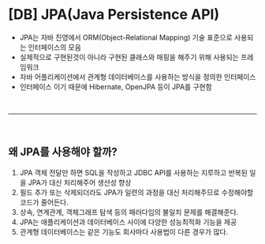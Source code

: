 # [DB] JPA(Java Persistence API)

  - JPA는 자바 진영에서 ORM(Object-Relational Mapping) 기술 표준으로 사용되는 인터페이스의 모음
  - 실제적으로 구현된것이 아니라 구현된 클래스와 매핑을 해주기 위해 사용되는 프레임워크
  - 자바 어플리케이션에서 관계형 데이터베이스를 사용하는 방식을 정의한 인터페이스
  - 인터페이스 이기 때문에 Hibernate, OpenJPA 등이 JPA를 구현함

<br />
<hr />
<br />

## 왜 JPA를 사용해야 할까?

1. JPA 객체 전달만 하면 SQL을 작성하고 JDBC API를 사용하는 지루하고 반복된 일을 JPA가 대신 처리해주어 생산성 향상
2. 필드 추가 또는 삭제되더라도 JPA가 일련의 과정을 대신 처리해주므로 수정해야할 코드가 줄어든다.
3. 상속, 연계관계, 객체그래프 탐색 등의 패러다임의 불일치 문제를 해결해준다.
4. JPA는 애플리케이션과 데이터베이스 사이에 다양한 성능최적화 기능을 제공
5. 관계형 데이터베이스는 같은 기능도 회사마다 사용법이 다른 경우가 많다.




